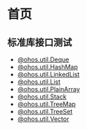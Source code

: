 # 首页

## 标准库接口测试 

- [@ohos.util.Deque]
- [@ohos.util.HashMap]
- [@ohos.util.LinkedList]
- [@ohos.util.List]
- [@ohos.util.PlainArray]
- [@ohos.util.Stack]
- [@ohos.util.TreeMap]
- [@ohos.util.TreeSet]
- [@ohos.util.Vector]


[@ohos.util.Deque]: 标准库接口测试/@ohos.util.Deque.md
[@ohos.util.HashMap]: 标准库接口测试/@ohos.util.HashMap.md
[@ohos.util.LinkedList]: 标准库接口测试/@ohos.util.LinkedList.md
[@ohos.util.List]: 标准库接口测试/@ohos.util.List.md
[@ohos.util.PlainArray]: 标准库接口测试/@ohos.util.PlainArray.md
[@ohos.util.Stack]: 标准库接口测试/@ohos.util.Stack.md
[@ohos.util.TreeMap]: 标准库接口测试/@ohos.util.TreeMap.md
[@ohos.util.TreeSet]: 标准库接口测试/@ohos.util.TreeSet.md
[@ohos.util.Vector]: 标准库接口测试/@ohos.util.Vector.md
